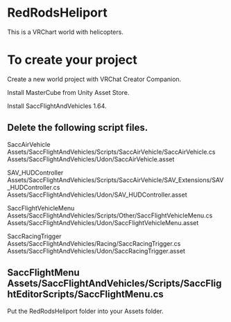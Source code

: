 # RedRodsHeliport
This is a VRChart world with helicopters.

# To create your project
Create a new world project with VRChat Creator Companion.

Install MasterCube from Unity Asset Store.

Install SaccFlightAndVehicles 1.64.

Delete the following script files.
---
SaccAirVehicle
Assets/SaccFlightAndVehicles/Scripts/SaccAirVehicle/SaccAirVehicle.cs
Assets/SaccFlightAndVehicles/Udon/SaccAirVehicle.asset

SAV_HUDController
Assets/SaccFlightAndVehicles/Scripts/SaccAirVehicle/SAV_Extensions/SAV_HUDController.cs
Assets/SaccFlightAndVehicles/Udon/SAV_HUDController.asset

SaccFlightVehicleMenu
Assets/SaccFlightAndVehicles/Scripts/Other/SaccFlightVehicleMenu.cs
Assets/SaccFlightAndVehicles/Udon/SaccFlightVehicleMenu.asset

SaccRacingTrigger
Assets/SaccFlightAndVehicles/Racing/SaccRacingTrigger.cs
Assets/SaccFlightAndVehicles/Udon/SaccRacingTrigger.asset

SaccFlightMenu
Assets/SaccFlightAndVehicles/Scripts/SaccFlightEditorScripts/SaccFlightMenu.cs
---

Put the RedRodsHeliport folder into your Assets folder.

